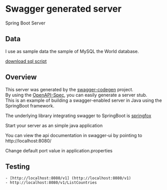 # Swagger generated server

Spring Boot Server 

## Data
I use as sample data the sample of MySQL the World database. 

[download sql script](https://downloads.mysql.com/docs/world.sql.gz)

## Overview  
This server was generated by the [swagger-codegen](https://github.com/swagger-api/swagger-codegen) project.  
By using the [OpenAPI-Spec](https://github.com/swagger-api/swagger-core), you can easily generate a server stub.  
This is an example of building a swagger-enabled server in Java using the SpringBoot framework.  

The underlying library integrating swagger to SpringBoot is [springfox](https://github.com/springfox/springfox)  

Start your server as an simple java application  

You can view the api documentation in swagger-ui by pointing to  
http://localhost:8080/  

Change default port value in application.properties

## Testing
	- [http://localhost:8080/v1] (http://localhost:8080/v1)
	- http://localhost:8080/v1/ListCountries
